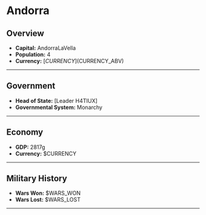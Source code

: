 # Andorra

## Overview

- **Capital:** AndorraLaVella
- **Population:** 4
- **Currency:** [$CURRENCY] ($CURRENCY_ABV)

---

## Government

- **Head of State:** [Leader H4TIUX]
- **Governmental System:** Monarchy

---

## Economy

- **GDP:** 2817g
- **Currency:** $CURRENCY

---

## Military History

- **Wars Won:** $WARS_WON
- **Wars Lost:** $WARS_LOST

---

